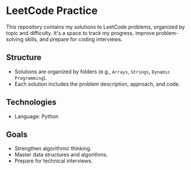 # LeetCode Practice

This repository contains my solutions to LeetCode problems, organized by topic and difficulty. It's a space to track my progress, improve problem-solving skills, and prepare for coding interviews.

## Structure
- Solutions are organized by folders (e.g., `Arrays`, `Strings`, `Dynamic Programming`).
- Each solution includes the problem description, approach, and code.

## Technologies
- Language: Python 

## Goals
- Strengthen algorithmic thinking.
- Master data structures and algorithms.
- Prepare for technical interviews.


